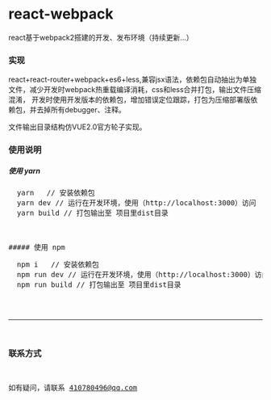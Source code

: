 # react-webpack
react基于webpack2搭建的开发、发布环境（持续更新...）

### 实现
react+react-router+webpack+es6+less,兼容jsx语法，依赖包自动抽出为单独文件，减少开发时webpack热重载编译消耗，css和less合并打包，输出文件压缩混淆，
开发时使用开发版本的依赖包，增加错误定位跟踪，打包为压缩部署版依赖包，并去掉所有debugger、注释。

文件输出目录结构仿VUE2.0官方轮子实现。

### 使用说明


##### 使用 yarn
<pre>
  yarn   // 安装依赖包
  yarn dev // 运行在开发环境，使用（http://localhost:3000）访问
  yarn build // 打包输出至 项目里dist目录
</code>


##### 使用 npm
<pre>
  npm i   // 安装依赖包
  npm run dev // 运行在开发环境，使用（http://localhost:3000）访问
  npm run build // 打包输出至 项目里dist目录
</pre>

---
### 联系方式
如有疑问，请联系 410780496@qq.com
